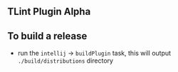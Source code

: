 ## TLint Plugin Alpha

## To build a release
- run the `intellij` -> `buildPlugin` task, this will output `./build/distributions` directory
